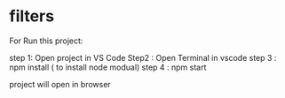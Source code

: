 # filters


For Run this project:

step 1: Open project in VS Code
Step2 : Open Terminal in vscode
step 3 : npm install ( to install node modual)
step 4 : npm start

project will open in browser
